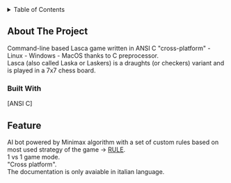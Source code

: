 <div id="top"></div>
<details>
  <summary>Table of Contents</summary>
  <ol>
    <li>
      <a href="#about-the-project">About The Project</a>
      <ul>
        <li><a href="#built-with">Built With</a></li>
      </ul>
    </li>
    <li>
        <a href="#feature">Feature</a>
    <li>
  </ol>
</details>

## About The Project
Command-line based Lasca game written in ANSI C "cross-platform" - Linux - Windows - MacOS thanks to C preprocessor.<br />
Lasca (also called Laska or Laskers) is a draughts (or checkers) variant and is played in a 7x7 chess board.<br />
### Built With
[ANSI C]
## Feature
AI bot powered by Minimax algorithm with a set of custom rules based on most used strategy of the game -> [RULE](http://www.lasca.org/). <br />
1 vs 1 game mode.<br />
"Cross platform".<br />
The documentation is only avaiable in italian language.<br />
